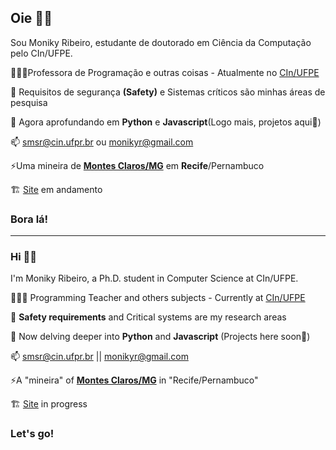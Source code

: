 ## Oie ✌🏼


Sou Moniky Ribeiro, estudante de doutorado em Ciência da Computação pelo CIn/UFPE. 

👩🏻‍🏫Professora de Programação e outras coisas - Atualmente no [CIn/UFPE](https://portal.cin.ufpe.br/)

🔭 Requisitos de segurança **(Safety)** e Sistemas críticos são minhas áreas de pesquisa

🌱 Agora aprofundando em **Python** e **Javascript**(Logo mais, projetos aqui💜)

📫 smsr@cin.ufpr.br ou monikyr@gmail.com

⚡Uma mineira de [**Montes Claros/MG**](https://pt.wikipedia.org/wiki/Montes_Claros) em **Recife**/Pernambuco

🏗️ [Site](https://www.cin.ufpe.br/~smsr/) em andamento

### Bora lá!




----------------

### Hi ✌🏼


I'm Moniky Ribeiro, a Ph.D. student in Computer Science at CIn/UFPE.


👩🏻‍🏫 Programming Teacher and others subjects - Currently at [CIn/UFPE](https://portal.cin.ufpe.br/)

🔭 **Safety requirements** and Critical systems are my research areas

🌱 Now delving deeper into **Python** and **Javascript** (Projects here soon💜)

📫 smsr@cin.ufpr.br || monikyr@gmail.com

⚡A "mineira" of [**Montes Claros/MG**](https://pt.wikipedia.org/wiki/Montes_Claros) in "Recife/Pernambuco"

🏗️ [Site](https://www.cin.ufpe.br/~smsr/) in progress

### Let's go!

 <!-- #### You find me at
&nbsp;<a href="[https://br.linkedin.com/in/lucas-leal-santos](https://www.instagram.com/monikyribeiro)">
  <img src="![Instagram](https://img.shields.io/badge/Instagram-%23E4405F.svg?style=for-the-badge&logo=Instagram&logoColor=white)">
</a>&nbsp;
&nbsp;<a href="https://www.linkedin.com/in/monikyribeiro">
  <img src="![LinkedIn](https://img.shields.io/badge/linkedin-%230077B5.svg?style=for-the-badge&logo=linkedin&logoColor=white)">
</a>&nbsp;--> 








